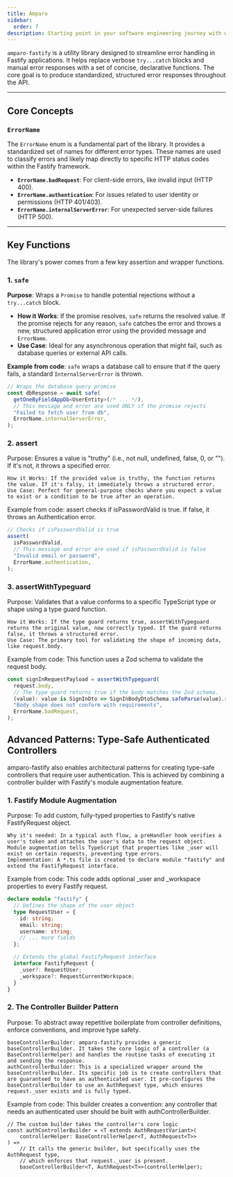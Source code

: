 ```yaml
---
title: Amparo
sidebar:
  order: 7
description: Starting point in your software engineering journey with webeet.
---
```


`amparo-fastify` is a utility library designed to streamline error handling in Fastify applications. It helps replace verbose `try...catch` blocks and manual error responses with a set of concise, declarative functions. The core goal is to produce standardized, structured error responses throughout the API.

---

## Core Concepts

### `ErrorName`

The `ErrorName` enum is a fundamental part of the library. It provides a standardized set of names for different error types. These names are used to classify errors and likely map directly to specific HTTP status codes within the Fastify framework.

- **`ErrorName.badRequest`**: For client-side errors, like invalid input (HTTP 400).
- **`ErrorName.authentication`**: For issues related to user identity or permissions (HTTP 401/403).
- **`ErrorName.internalServerError`**: For unexpected server-side failures (HTTP 500).

---

## Key Functions

The library's power comes from a few key assertion and wrapper functions.

### 1. `safe`

**Purpose**: Wraps a `Promise` to handle potential rejections without a `try...catch` block.

- **How it Works**: If the promise resolves, `safe` returns the resolved value. If the promise rejects for any reason, `safe` catches the error and throws a new, structured application error using the provided message and `ErrorName`.
- **Use Case**: Ideal for any asynchronous operation that might fail, such as database queries or external API calls.

**Example from code**:
`safe` wraps a database call to ensure that if the query fails, a standard `InternalServerError` is thrown.

```typescript
// Wraps the database query promise
const dbResponse = await safe(
  getOneByFieldAppDb<UserEntity>(/* ... */),
  // This message and error are used ONLY if the promise rejects
  "Failed to fetch user from db",
  ErrorName.internalServerError,
);
```

### 2. assert

Purpose: Ensures a value is "truthy" (i.e., not null, undefined, false, 0, or ""). If it's not, it throws a specified error.

    How it Works: If the provided value is truthy, the function returns the value. If it's falsy, it immediately throws a structured error.
    Use Case: Perfect for general-purpose checks where you expect a value to exist or a condition to be true after an operation.

Example from code:
assert checks if isPasswordValid is true. If false, it throws an Authentication error.

```typescript
// Checks if isPasswordValid is true
assert(
  isPasswordValid,
  // This message and error are used if isPasswordValid is false
  "Invalid email or password",
  ErrorName.authentication,
);
```

### 3. assertWithTypeguard

Purpose: Validates that a value conforms to a specific TypeScript type or shape using a type guard function.

    How it Works: If the type guard returns true, assertWithTypeguard returns the original value, now correctly typed. If the guard returns false, it throws a structured error.
    Use Case: The primary tool for validating the shape of incoming data, like request.body.

Example from code:
This function uses a Zod schema to validate the request body.

```typescript
const signInRequestPayload = assertWithTypeguard(
  request.body,
  // The type guard returns true if the body matches the Zod schema.
  (value): value is SignInDto => SignInBodyDtoSchema.safeParse(value).success,
  "Body shape does not conform with requirements",
  ErrorName.badRequest,
);
```

## Advanced Patterns: Type-Safe Authenticated Controllers

amparo-fastify also enables architectural patterns for creating type-safe controllers that require user authentication. This is achieved by combining a controller builder with Fastify's module augmentation feature.

### 1. Fastify Module Augmentation

Purpose: To add custom, fully-typed properties to Fastify's native FastifyRequest object.

    Why it's needed: In a typical auth flow, a preHandler hook verifies a user's token and attaches the user's data to the request object. Module augmentation tells TypeScript that properties like _user will exist on certain requests, preventing type errors.
    Implementation: A *.ts file is created to declare module "fastify" and extend the FastifyRequest interface.

Example from code:
This code adds optional \_user and \_workspace properties to every Fastify request.

```typescript
declare module "fastify" {
  // Defines the shape of the user object
  type RequestUser = {
    id: string;
    email: string;
    username: string;
    // ... more fields
  };

  // Extends the global FastifyRequest interface
  interface FastifyRequest {
    _user?: RequestUser;
    _workspace?: RequestCurrentWorkspace;
  }
}
```

### 2. The Controller Builder Pattern

Purpose: To abstract away repetitive boilerplate from controller definitions, enforce conventions, and improve type safety.

    baseControllerBuilder: amparo-fastify provides a generic baseControllerBuilder. It takes the core logic of a controller (a BaseControllerHelper) and handles the routine tasks of executing it and sending the response.
    authControllerBuilder: This is a specialized wrapper around the baseControllerBuilder. Its specific job is to create controllers that are guaranteed to have an authenticated user. It pre-configures the baseControllerBuilder to use an AuthRequest type, which ensures request._user exists and is fully typed.

Example from code:
This builder creates a convention: any controller that needs an authenticated user should be built with authControllerBuilder.

```
// The custom builder takes the controller's core logic
const authControllerBuilder = <T extends AuthRequestVariant>(
    controllerHelper: BaseControllerHelper<T, AuthRequest<T>>
) =>
    // It calls the generic builder, but specifically uses the AuthRequest type,
    // which enforces that request._user is present.
    baseControllerBuilder<T, AuthRequest<T>>(controllerHelper);
```
